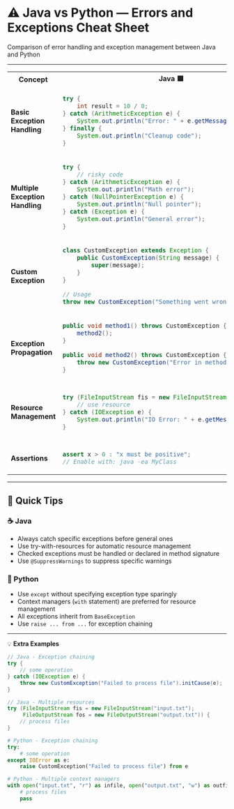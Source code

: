 # ⚠️ Java vs Python — Errors and Exceptions Cheat Sheet

Comparison of error handling and exception management between Java and Python

---

<table>
<tr>
<th>Concept</th>
<th>Java 🟦</th>
<th>Python 🐍</th>
</tr>
<tr>
<td><strong>Basic Exception Handling</strong></td>
<td>

```java
try {
    int result = 10 / 0;
} catch (ArithmeticException e) {
    System.out.println("Error: " + e.getMessage());
} finally {
    System.out.println("Cleanup code");
}
```

</td>
<td>

```python
try:
    result = 10 / 0
except ZeroDivisionError as e:
    print(f"Error: {e}")
finally:
    print("Cleanup code")
```

</td>
</tr>
<tr>
<td><strong>Multiple Exception Handling</strong></td>
<td>

```java
try {
    // risky code
} catch (ArithmeticException e) {
    System.out.println("Math error");
} catch (NullPointerException e) {
    System.out.println("Null pointer");
} catch (Exception e) {
    System.out.println("General error");
}
```

</td>
<td>

```python
try:
    # risky code
except ZeroDivisionError:
    print("Math error")
except AttributeError:
    print("Attribute error")
except Exception as e:
    print("General error")
```

</td>
</tr>
<tr>
<td><strong>Custom Exception</strong></td>
<td>

```java
class CustomException extends Exception {
    public CustomException(String message) {
        super(message);
    }
}

// Usage
throw new CustomException("Something went wrong");
```

</td>
<td>

```python
class CustomException(Exception):
    def __init__(self, message):
        self.message = message
        super().__init__(self.message)

# Usage
raise CustomException("Something went wrong")
```

</td>
</tr>
<tr>
<td><strong>Exception Propagation</strong></td>
<td>

```java
public void method1() throws CustomException {
    method2();
}

public void method2() throws CustomException {
    throw new CustomException("Error in method2");
}
```

</td>
<td>

```python
def method1():
    method2()

def method2():
    raise CustomException("Error in method2")
```

</td>
</tr>
<tr>
<td><strong>Resource Management</strong></td>
<td>

```java
try (FileInputStream fis = new FileInputStream("file.txt")) {
    // use resource
} catch (IOException e) {
    System.out.println("IO Error: " + e.getMessage());
}
```

</td>
<td>

```python
try:
    with open("file.txt", "r") as file:
        # use resource
        pass
except IOError as e:
    print(f"IO Error: {e}")
```

</td>
</tr>
<tr>
<td><strong>Assertions</strong></td>
<td>

```java
assert x > 0 : "x must be positive";
// Enable with: java -ea MyClass
```

</td>
<td>

```python
assert x > 0, "x must be positive"
# Enable with: python -O (disables assertions)
```

</td>
</tr>
</table>

---

## 🧩 Quick Tips

### ☕ Java
- Always catch specific exceptions before general ones
- Use try-with-resources for automatic resource management
- Checked exceptions must be handled or declared in method signature
- Use `@SuppressWarnings` to suppress specific warnings

### 🐍 Python
- Use `except` without specifying exception type sparingly
- Context managers (`with` statement) are preferred for resource management
- All exceptions inherit from `BaseException`
- Use `raise ... from ...` for exception chaining

---

💡 **Extra Examples**

```java
// Java - Exception chaining
try {
    // some operation
} catch (IOException e) {
    throw new CustomException("Failed to process file").initCause(e);
}

// Java - Multiple resources
try (FileInputStream fis = new FileInputStream("input.txt");
     FileOutputStream fos = new FileOutputStream("output.txt")) {
    // process files
}
```

```python
# Python - Exception chaining
try:
    # some operation
except IOError as e:
    raise CustomException("Failed to process file") from e

# Python - Multiple context managers
with open("input.txt", "r") as infile, open("output.txt", "w") as outfile:
    # process files
    pass
```
